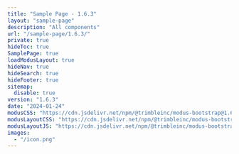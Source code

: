 ```yaml
---
title: "Sample Page - 1.6.3"
layout: "sample-page"
description: "All components"
url: "/sample-page/1.6.3/"
private: true
hideToc: true
SamplePage: true
loadModusLayout: true
hideNav: true
hideSearch: true
hideFooter: true
sitemap:
  disable: true
version: "1.6.3"
date: "2024-01-24"
modusCSS: "https://cdn.jsdelivr.net/npm/@trimbleinc/modus-bootstrap@1.6.3/dist/"
modusLayoutCSS: "https://cdn.jsdelivr.net/npm/@trimbleinc/modus-bootstrap@1.6.3/dist/modus-layout.min.css"
modusLayoutJS: "https://cdn.jsdelivr.net/npm/@trimbleinc/modus-bootstrap@1.6.3/dist/modus-layout.min.js"
images:
  - "/icon.png"
---
```


<style>
@media (prefers-color-scheme: dark) {
  .grid-item.bg-white {
    background-color: #171c1e !important;
  }
  .modus-content {
    background-color: #252a2e !important;
  }
}
</style>
